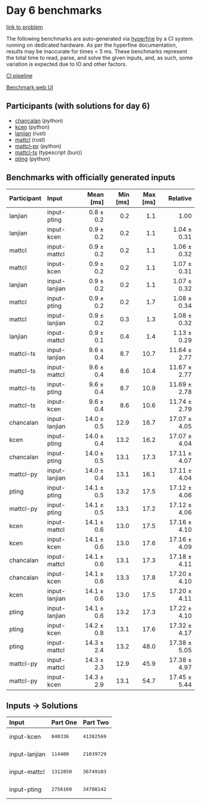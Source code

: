 # Day 6 benchmarks

[link to problem](https://adventofcode.com/2023/day/6)

The following benchmarks are auto-generated via
[hyperfine](https://github.com/sharkdp/hyperfine) by a CI system running on
dedicated hardware. As per the hyperfine documentation, results may be
inaccurate for times < 5 ms. These benchmarks represent the total time to read,
parse, and solve the given inputs, and, as such, some variation is expected due
to IO and other factors.

[CI pipeline](http://ci.papercode.net:8080/teams/main/pipelines/aoc2023)

[Benchmark web UI](https://aoc.ancalagon.black)


## Participants (with solutions for day 6)

- [chancalan](https://github.com/chancalan/aoc2023) (python)
- [kcen](https://github.com/kcen/aoc2023) (python)
- [lanjian](https://github.com/lanjian/aoc-2023) (rust)
- [mattcl](https://github.com/mattcl/aoc2023) (rust)
- [mattcl-py](https://github.com/mattcl/aoc2023-py) (python)
- [mattcl-ts](https://github.com/mattcl/aoc2023-js) (typescript (bun))
- [pting](https://github.com/pting/aoc2023) (python)


## Benchmarks with officially generated inputs

| Participant | Input | Mean [ms] | Min [ms] | Max [ms] | Relative |
|:---|:---|---:|---:|---:|---:|
| lanjian | input-pting | 0.8 ± 0.2 | 0.2 | 1.1 | 1.00 |
| lanjian | input-kcen | 0.9 ± 0.2 | 0.2 | 1.1 | 1.04 ± 0.31 |
| mattcl | input-mattcl | 0.9 ± 0.2 | 0.2 | 1.1 | 1.06 ± 0.32 |
| mattcl | input-kcen | 0.9 ± 0.2 | 0.2 | 1.1 | 1.07 ± 0.31 |
| lanjian | input-lanjian | 0.9 ± 0.2 | 0.2 | 1.1 | 1.07 ± 0.32 |
| mattcl | input-pting | 0.9 ± 0.2 | 0.2 | 1.7 | 1.08 ± 0.34 |
| mattcl | input-lanjian | 0.9 ± 0.2 | 0.3 | 1.3 | 1.08 ± 0.32 |
| lanjian | input-mattcl | 0.9 ± 0.1 | 0.4 | 1.4 | 1.13 ± 0.29 |
| mattcl-ts | input-lanjian | 9.6 ± 0.4 | 8.7 | 10.7 | 11.64 ± 2.77 |
| mattcl-ts | input-mattcl | 9.6 ± 0.4 | 8.6 | 10.4 | 11.67 ± 2.77 |
| mattcl-ts | input-pting | 9.6 ± 0.4 | 8.7 | 10.9 | 11.69 ± 2.78 |
| mattcl-ts | input-kcen | 9.6 ± 0.4 | 8.6 | 10.6 | 11.74 ± 2.79 |
| chancalan | input-lanjian | 14.0 ± 0.5 | 12.9 | 16.7 | 17.07 ± 4.05 |
| kcen | input-pting | 14.0 ± 0.4 | 13.2 | 16.2 | 17.07 ± 4.04 |
| chancalan | input-pting | 14.0 ± 0.5 | 13.1 | 17.3 | 17.11 ± 4.07 |
| mattcl-py | input-lanjian | 14.0 ± 0.4 | 13.1 | 16.1 | 17.11 ± 4.04 |
| pting | input-pting | 14.1 ± 0.5 | 13.2 | 17.5 | 17.12 ± 4.06 |
| mattcl-py | input-pting | 14.1 ± 0.5 | 13.1 | 17.2 | 17.12 ± 4.06 |
| kcen | input-mattcl | 14.1 ± 0.6 | 13.0 | 17.5 | 17.16 ± 4.10 |
| kcen | input-kcen | 14.1 ± 0.6 | 13.0 | 17.6 | 17.16 ± 4.09 |
| chancalan | input-mattcl | 14.1 ± 0.6 | 13.1 | 17.3 | 17.18 ± 4.11 |
| chancalan | input-kcen | 14.1 ± 0.6 | 13.3 | 17.8 | 17.20 ± 4.10 |
| kcen | input-lanjian | 14.1 ± 0.6 | 13.0 | 17.5 | 17.20 ± 4.11 |
| pting | input-lanjian | 14.1 ± 0.6 | 13.2 | 17.3 | 17.22 ± 4.10 |
| pting | input-kcen | 14.2 ± 0.8 | 13.1 | 17.6 | 17.32 ± 4.17 |
| pting | input-mattcl | 14.3 ± 2.4 | 13.2 | 48.0 | 17.38 ± 5.05 |
| mattcl-py | input-mattcl | 14.3 ± 2.3 | 12.9 | 45.9 | 17.38 ± 4.97 |
| mattcl-py | input-kcen | 14.3 ± 2.9 | 13.1 | 54.7 | 17.45 ± 5.44 |


## Inputs -> Solutions

| Input | Part One | Part Two |
|:---|:---|:---|
|input-kcen|<pre>840336</pre>|<pre>41382569</pre>|
|input-lanjian|<pre>114400</pre>|<pre>21039729</pre>|
|input-mattcl|<pre>1312850</pre>|<pre>36749103</pre>|
|input-pting|<pre>2756160</pre>|<pre>34788142</pre>|